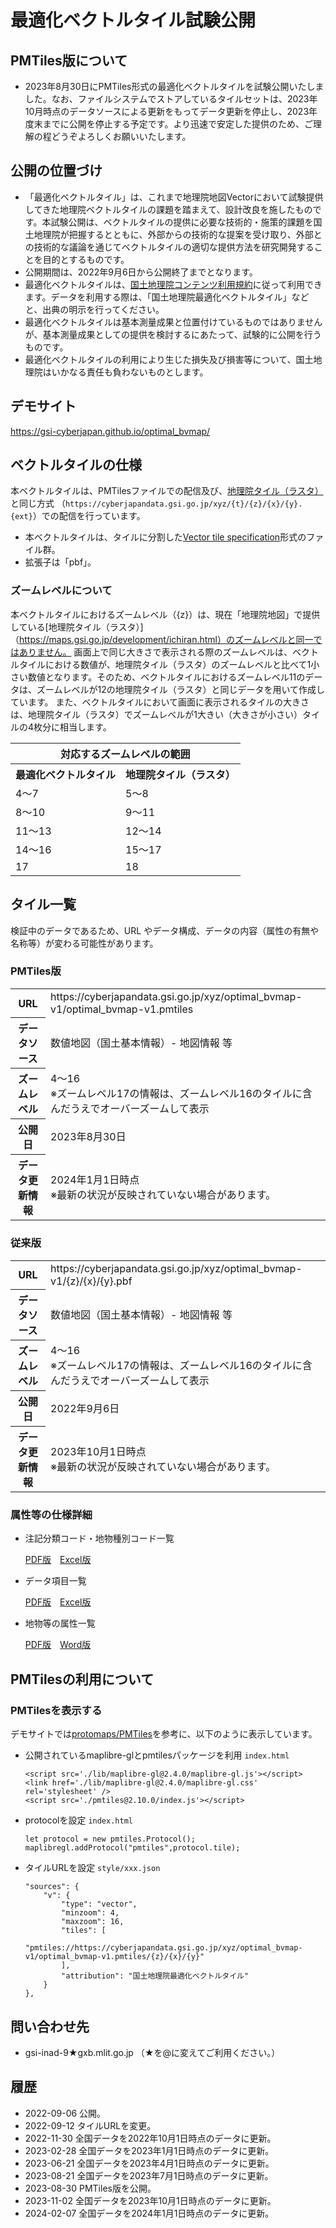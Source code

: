 # 最適化ベクトルタイル試験公開

## PMTiles版について
- 2023年8月30日にPMTiles形式の最適化ベクトルタイルを試験公開いたしました。なお、ファイルシステムでストアしているタイルセットは、2023年10月時点のデータソースによる更新をもってデータ更新を停止し、2023年度末までに公開を停止する予定です。より迅速で安定した提供のため、ご理解の程どうぞよろしくお願いいたします。

## 公開の位置づけ
- 「最適化ベクトルタイル」は、これまで地理院地図Vectorにおいて試験提供してきた地理院ベクトルタイルの課題を踏まえて、設計改良を施したものです。本試験公開は、ベクトルタイルの提供に必要な技術的・施策的課題を国土地理院が把握するとともに、外部からの技術的な提案を受け取り、外部との技術的な議論を通じてベクトルタイルの適切な提供方法を研究開発することを目的とするものです。
- 公開期間は、2022年9月6日から公開終了までとなります。
- 最適化ベクトルタイルは、[国土地理院コンテンツ利用規約](https://www.gsi.go.jp/kikakuchousei/kikakuchousei40182.html)に従って利用できます。データを利用する際は、「国土地理院最適化ベクトルタイル」などと、出典の明示を行ってください。
- 最適化ベクトルタイルは基本測量成果と位置付けているものではありませんが、基本測量成果としての提供を検討するにあたって、試験的に公開を行うものです。
- 最適化ベクトルタイルの利用により生じた損失及び損害等について、国土地理院はいかなる責任も負わないものとします。

## デモサイト
https://gsi-cyberjapan.github.io/optimal_bvmap/

## ベクトルタイルの仕様
本ベクトルタイルは、PMTilesファイルでの配信及び、[地理院タイル（ラスタ）](https://maps.gsi.go.jp/development/siyou.html)と同じ方式
（`https://cyberjapandata.gsi.go.jp/xyz/{t}/{z}/{x}/{y}.{ext}`）での配信を行っています。

* 本ベクトルタイルは、タイルに分割した[Vector tile specification](https://github.com/mapbox/vector-tile-spec)形式のファイル群。
* 拡張子は「pbf」。

### ズームレベルについて
本ベクトルタイルにおけるズームレベル（{z}）は、現在「地理院地図」で提供している[地理院タイル（ラスタ）]（https://maps.gsi.go.jp/development/ichiran.html）のズームレベルと同一ではありません。
画面上で同じ大きさで表示される際のズームレベルは、ベクトルタイルにおける数値が、地理院タイル（ラスタ）のズームレベルと比べて1小さい数値となります。そのため、ベクトルタイルにおけるズームレベル11のデータは、ズームレベルが12の地理院タイル（ラスタ）と同じデータを用いて作成しています。
また、ベクトルタイルにおいて画面に表示されるタイルの大きさは、地理院タイル（ラスタ）でズームレベルが1大きい（大きさが小さい）タイルの4枚分に相当します。

<table>
	<tr><th colspan="2">対応するズームレベルの範囲</th></tr>
	<tr><th>最適化ベクトルタイル</th><th>地理院タイル（ラスタ）</th></tr>
	<tr><td>4～7</td><td>5～8</td></tr>
	<tr><td>8～10</td><td>9～11</td></tr>
	<tr><td>11～13</td><td>12～14</td></tr>
	<tr><td>14～16</td><td>15～17</td></tr>
	<tr><td>17</td><td>18</td></tr>
</table>

## タイル一覧
検証中のデータであるため、URL やデータ構成、データの内容（属性の有無や名称等）が変わる可能性があります。

### PMTiles版
<table>
	<tr><th>URL</th><td>https://cyberjapandata.gsi.go.jp/xyz/optimal_bvmap-v1/optimal_bvmap-v1.pmtiles</tr>
	<tr><th class="titletd">データソース</td><td>数値地図（国土基本情報）- 地図情報 等</td></tr>
	<tr><th>ズームレベル</td><td>4～16<br>※ズームレベル17の情報は、ズームレベル16のタイルに含んだうえでオーバーズームして表示</td></tr>
	<tr><th>公開日</td><td>2023年8月30日</td></tr>
	<tr><th>データ更新情報</th><td>2024年1月1日時点<br>※最新の状況が反映されていない場合があります。</td></tr>
</table>

### 従来版
<table>
	<tr><th>URL</th><td>https://cyberjapandata.gsi.go.jp/xyz/optimal_bvmap-v1/{z}/{x}/{y}.pbf</tr>
	<tr><th class="titletd">データソース</td><td>数値地図（国土基本情報）- 地図情報 等</td></tr>
	<tr><th>ズームレベル</td><td>4～16<br>※ズームレベル17の情報は、ズームレベル16のタイルに含んだうえでオーバーズームして表示</td></tr>
	<tr><th>公開日</td><td>2022年9月6日</td></tr>
	<tr><th>データ更新情報</th><td>2023年10月1日時点<br>※最新の状況が反映されていない場合があります。</td></tr>
</table>

### 属性等の仕様詳細
* 注記分類コード・地物種別コード一覧

	[PDF版](https://maps.gsi.go.jp/help/pdf/vector/optbv_featurecodes.pdf)　[Excel版](https://maps.gsi.go.jp/help/pdf/vector/optbv_featurecodes.xlsx)
  
* データ項目一覧

	[PDF版](https://maps.gsi.go.jp/help/pdf/vector/optbv_dataspec.pdf)　[Excel版](https://maps.gsi.go.jp/help/pdf/vector/optbv_dataspec.xlsx)

* 地物等の属性一覧

  [PDF版](https://maps.gsi.go.jp/help/pdf/vector/optbv_attribute.pdf)　[Word版](https://maps.gsi.go.jp/help/pdf/vector/optbv_attribute.docx)

## PMTilesの利用について
### PMTilesを表示する
デモサイトでは[protomaps/PMTiles](https://github.com/protomaps/PMTiles)を参考に、以下のように表示しています。
* 公開されているmaplibre-glとpmtilesパッケージを利用
	`index.html`
	```
	<script src='./lib/maplibre-gl@2.4.0/maplibre-gl.js'></script>
	<link href='./lib/maplibre-gl@2.4.0/maplibre-gl.css' rel='stylesheet' />
	<script src='./pmtiles@2.10.0/index.js'></script>
	```
* protocolを設定
	`index.html`
	```
	let protocol = new pmtiles.Protocol();
	maplibregl.addProtocol("pmtiles",protocol.tile);
    
	```

* タイルURLを設定	
	`style/xxx.json`
	```
	"sources": {
		"v": {
			"type": "vector",
			"minzoom": 4,
			"maxzoom": 16,
			"tiles": [
				"pmtiles://https://cyberjapandata.gsi.go.jp/xyz/optimal_bvmap-v1/optimal_bvmap-v1.pmtiles/{z}/{x}/{y}"
			],
			"attribution": "国土地理院最適化ベクトルタイル"
		}
	},
	```
## 問い合わせ先
- gsi-inad-9★gxb.mlit.go.jp （★を@に変えてご利用ください。）

## 履歴
- 2022-09-06 公開。
- 2022-09-12 タイルURLを変更。
- 2022-11-30 全国データを2022年10月1日時点のデータに更新。
- 2023-02-28 全国データを2023年1月1日時点のデータに更新。
- 2023-06-21 全国データを2023年4月1日時点のデータに更新。
- 2023-08-21 全国データを2023年7月1日時点のデータに更新。
- 2023-08-30 PMTiles版を公開。
- 2023-11-02 全国データを2023年10月1日時点のデータに更新。
- 2024-02-07 全国データを2024年1月1日時点のデータに更新。

